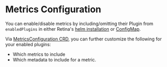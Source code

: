 # Metrics Configuration

You can enable/disable metrics by including/omitting their Plugin from `enabledPlugins` in either Retina's [helm installation](../installation/setup.md) or [ConfigMap](../installation/config.md).

Via [MetricsConfiguration CRD](../CRDs/MetricsConfiguration.md), you can further customize the following for your enabled plugins:
- Which metrics to include
- Which metadata to include for a metric.
